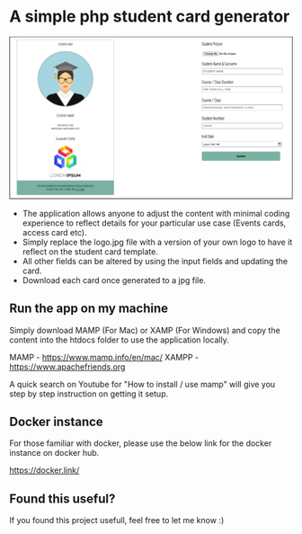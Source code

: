 # A simple php student card generator

<img src="https://raw.githubusercontent.com/donovanm21/student-card-generator/main/app.png" >

- The application allows anyone to adjust the content with minimal coding experience to reflect details for your particular use case (Events cards, access card etc).
- Simply replace the logo.jpg file with a version of your own logo to have it reflect on the student card template.
- All other fields can be altered by using the input fields and updating the card.
- Download each card once generated to a jpg file.

## Run the app on my machine

Simply download MAMP (For Mac) or XAMP (For Windows) and copy the content into the htdocs folder to use the application locally.

MAMP - https://www.mamp.info/en/mac/
XAMPP - https://www.apachefriends.org

A quick search on Youtube for "How to install / use mamp" will give you step by step instruction on getting it setup.

## Docker instance

For those familiar with docker, please use the below link for the docker instance on docker hub.

https://docker.link/

## Found this useful?

If you found this project usefull, feel free to let me know :)